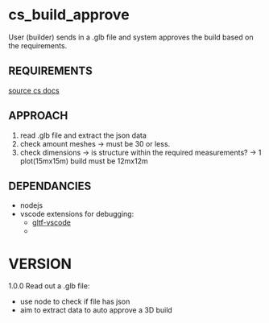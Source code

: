 # cs_build_approve
User (builder) sends in a .glb file and system approves the build based on the requirements.

## REQUIREMENTS
[source cs docs](https://docs.cardastation.com/home/scenes/create-custom-scenes/3d-models)

## APPROACH
1. read .glb file and extract the json data
2. check amount meshes -> must be 30 or less.
3. check dimensions -> is structure within the required measurements? -> 1 plot(15mx15m) build must be 12mx12m

## DEPENDANCIES
 - nodejs
 - vscode extensions for debugging:
   - [gltf-vscode](https://marketplace.visualstudio.com/items?itemName=cesium.gltf-vscode)
   - 

# VERSION

1.0.0 Read out a .glb file:
- use node to check if file has json
- aim to extract data to auto approve a 3D build